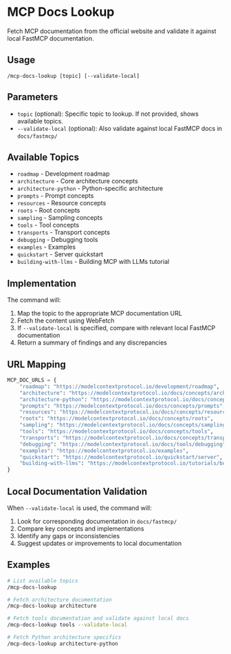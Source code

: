 # MCP Docs Lookup

Fetch MCP documentation from the official website and validate it against local FastMCP documentation.

## Usage

```
/mcp-docs-lookup [topic] [--validate-local]
```

## Parameters

- `topic` (optional): Specific topic to lookup. If not provided, shows available topics.
- `--validate-local` (optional): Also validate against local FastMCP docs in `docs/fastmcp/`

## Available Topics

- `roadmap` - Development roadmap
- `architecture` - Core architecture concepts
- `architecture-python` - Python-specific architecture
- `prompts` - Prompt concepts
- `resources` - Resource concepts
- `roots` - Root concepts
- `sampling` - Sampling concepts
- `tools` - Tool concepts
- `transports` - Transport concepts
- `debugging` - Debugging tools
- `examples` - Examples
- `quickstart` - Server quickstart
- `building-with-llms` - Building MCP with LLMs tutorial

## Implementation

The command will:

1. Map the topic to the appropriate MCP documentation URL
2. Fetch the content using WebFetch
3. If `--validate-local` is specified, compare with relevant local FastMCP documentation
4. Return a summary of findings and any discrepancies

## URL Mapping

```python
MCP_DOC_URLS = {
    "roadmap": "https://modelcontextprotocol.io/development/roadmap",
    "architecture": "https://modelcontextprotocol.io/docs/concepts/architecture",
    "architecture-python": "https://modelcontextprotocol.io/docs/concepts/architecture#python",
    "prompts": "https://modelcontextprotocol.io/docs/concepts/prompts",
    "resources": "https://modelcontextprotocol.io/docs/concepts/resources",
    "roots": "https://modelcontextprotocol.io/docs/concepts/roots",
    "sampling": "https://modelcontextprotocol.io/docs/concepts/sampling",
    "tools": "https://modelcontextprotocol.io/docs/concepts/tools",
    "transports": "https://modelcontextprotocol.io/docs/concepts/transports",
    "debugging": "https://modelcontextprotocol.io/docs/tools/debugging",
    "examples": "https://modelcontextprotocol.io/examples",
    "quickstart": "https://modelcontextprotocol.io/quickstart/server",
    "building-with-llms": "https://modelcontextprotocol.io/tutorials/building-mcp-with-llms"
}
```

## Local Documentation Validation

When `--validate-local` is used, the command will:

1. Look for corresponding documentation in `docs/fastmcp/`
2. Compare key concepts and implementations
3. Identify any gaps or inconsistencies
4. Suggest updates or improvements to local documentation

## Examples

```bash
# List available topics
/mcp-docs-lookup

# Fetch architecture documentation
/mcp-docs-lookup architecture

# Fetch tools documentation and validate against local docs
/mcp-docs-lookup tools --validate-local

# Fetch Python architecture specifics
/mcp-docs-lookup architecture-python
```
